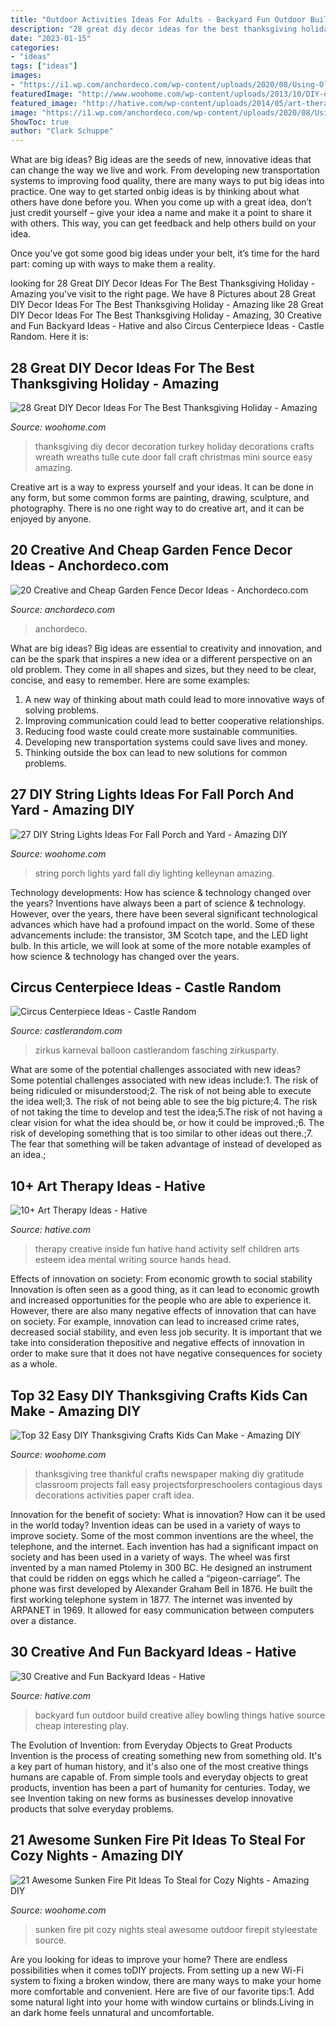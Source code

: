 ```yaml
---
title: "Outdoor Activities Ideas For Adults - Backyard Fun Outdoor Build Creative Alley Bowling Things Hative Source Cheap Interesting Play"
description: "28 great diy decor ideas for the best thanksgiving holiday"
date: "2023-01-15"
categories:
- "ideas"
tags: ["ideas"]
images:
- "https://i1.wp.com/anchordeco.com/wp-content/uploads/2020/08/Using-Old-Window-and-Flower-Decorate-Wooden-Fance.jpg?resize=1067%2C1600&amp;ssl=1"
featuredImage: "http://www.woohome.com/wp-content/uploads/2013/10/DIY-decoration-for-Thanksgiving-23.jpg"
featured_image: "http://hative.com/wp-content/uploads/2014/05/art-therapy-ideas/7-art-therapy-ideas.jpg"
image: "https://i1.wp.com/anchordeco.com/wp-content/uploads/2020/08/Using-Old-Window-and-Flower-Decorate-Wooden-Fance.jpg?resize=1067%2C1600&amp;ssl=1"
ShowToc: true
author: "Clark Schuppe"
---
```



What are big ideas?
Big ideas are the seeds of new, innovative ideas that can change the way we live and work. From developing new transportation systems to improving food quality, there are many ways to put big ideas into practice.
One way to get started onbig ideas is by thinking about what others have done before you. When you come up with a great idea, don’t just credit yourself – give your idea a name and make it a point to share it with others. This way, you can get feedback and help others build on your idea.

Once you’ve got some good big ideas under your belt, it’s time for the hard part: coming up with ways to make them a reality.

	

		
looking for 28 Great DIY Decor Ideas For The Best Thanksgiving Holiday - Amazing you've visit to the right page. We have 8 Pictures about 28 Great DIY Decor Ideas For The Best Thanksgiving Holiday - Amazing like 28 Great DIY Decor Ideas For The Best Thanksgiving Holiday - Amazing, 30 Creative and Fun Backyard Ideas - Hative and also Circus Centerpiece Ideas - Castle Random. Here it is:
		
    
## 28 Great DIY Decor Ideas For The Best Thanksgiving Holiday - Amazing

<img loading=lazy src="http://www.woohome.com/wp-content/uploads/2013/10/DIY-decoration-for-Thanksgiving-23.jpg" onerror="this.onerror=null;this.src='https://tse4.mm.bing.net/th?id=OIP.rvJOTy_vMs-xrn641mv8LwHaLH&amp;pid=15.1';" alt="28 Great DIY Decor Ideas For The Best Thanksgiving Holiday - Amazing">

_Source: woohome.com_

>thanksgiving diy decor decoration turkey holiday decorations crafts wreath wreaths tulle cute door fall craft christmas mini source easy amazing. 

	

Creative art is a way to express yourself and your ideas. It can be done in any form, but some common forms are painting, drawing, sculpture, and photography. There is no one right way to do creative art, and it can be enjoyed by anyone.

    
## 20 Creative And Cheap Garden Fence Decor Ideas - Anchordeco.com

<img loading=lazy src="https://i1.wp.com/anchordeco.com/wp-content/uploads/2020/08/Using-Old-Window-and-Flower-Decorate-Wooden-Fance.jpg?resize=1067%2C1600&amp;ssl=1" onerror="this.onerror=null;this.src='https://tse3.mm.bing.net/th?id=OIP.Vw10KZRmB7PfStOEoFWVegHaLG&amp;pid=15.1';" alt="20 Creative and Cheap Garden Fence Decor Ideas - Anchordeco.com">

_Source: anchordeco.com_

>anchordeco. 

	

What are big ideas?
Big ideas are essential to creativity and innovation, and can be the spark that inspires a new idea or a different perspective on an old problem. They come in all shapes and sizes, but they need to be clear, concise, and easy to remember. Here are some examples:
1. A new way of thinking about math could lead to more innovative ways of solving problems. 
2. Improving communication could lead to better cooperative relationships. 
3. Reducing food waste could create more sustainable communities. 
4. Developing new transportation systems could save lives and money. 
5. Thinking outside the box can lead to new solutions for common problems.

    
## 27 DIY String Lights Ideas For Fall Porch And Yard - Amazing DIY

<img loading=lazy src="http://www.woohome.com/wp-content/uploads/2017/09/string-lighting-ideas-for-Fall-yard-and-garden-23.jpg" onerror="this.onerror=null;this.src='https://tse4.mm.bing.net/th?id=OIP.E_1AN_0o2gWvdxKfbswWLAHaKP&amp;pid=15.1';" alt="27 DIY String Lights Ideas For Fall Porch and Yard - Amazing DIY">

_Source: woohome.com_

>string porch lights yard fall diy lighting kelleynan amazing. 

	

Technology developments: How has science & technology changed over the years?
Inventions have always been a part of science & technology. However, over the years, there have been several significant technological advances which have had a profound impact on the world. Some of these advancements include: the transistor, 3M Scotch tape, and the LED light bulb. In this article, we will look at some of the more notable examples of how science & technology has changed over the years.

    
## Circus Centerpiece Ideas - Castle Random

<img loading=lazy src="https://castlerandom.com/wp-content/uploads/2019/11/Circus-Themed-Kindergarten-Graduation-Party.jpg" onerror="this.onerror=null;this.src='https://tse3.mm.bing.net/th?id=OIP.VZzZa9EHfM35qP_Lhgd0_wHaLI&amp;pid=15.1';" alt="Circus Centerpiece Ideas - Castle Random">

_Source: castlerandom.com_

>zirkus karneval balloon castlerandom fasching zirkusparty. 

	

What are some of the potential challenges associated with new ideas?
Some potential challenges associated with new ideas include:1. The risk of being ridiculed or misunderstood;2. The risk of not being able to execute the idea well;3. The risk of not being able to see the big picture;4. The risk of not taking the time to develop and test the idea;5.The risk of not having a clear vision for what the idea should be, or how it could be improved.;6. The risk of developing something that is too similar to other ideas out there.;7. The fear that something will be taken advantage of instead of developed as an idea.;
    
## 10+ Art Therapy Ideas - Hative

<img loading=lazy src="http://hative.com/wp-content/uploads/2014/05/art-therapy-ideas/7-art-therapy-ideas.jpg" onerror="this.onerror=null;this.src='https://tse4.mm.bing.net/th?id=OIP.wQEH2vgbHV2iGNyH8PIO5AHaKJ&amp;pid=15.1';" alt="10+ Art Therapy Ideas - Hative">

_Source: hative.com_

>therapy creative inside fun hative hand activity self children arts esteem idea mental writing source hands head. 

	

Effects of innovation on society: From economic growth to social stability
Innovation is often seen as a good thing, as it can lead to economic growth and increased opportunities for the people who are able to experience it. However, there are also many negative effects of innovation that can have on society. For example, innovation can lead to increased crime rates, decreased social stability, and even less job security. It is important that we take into consideration thepositive and negative effects of innovation in order to make sure that it does not have negative consequences for society as a whole.

    
## Top 32 Easy DIY Thanksgiving Crafts Kids Can Make - Amazing DIY

<img loading=lazy src="http://www.woohome.com/wp-content/uploads/2013/11/Thanksgiving-Crafts-Kids-Can-Make-29.jpg" onerror="this.onerror=null;this.src='https://tse2.mm.bing.net/th?id=OIP.sKiBbTtZrke5txgb334BhwHaKS&amp;pid=15.1';" alt="Top 32 Easy DIY Thanksgiving Crafts Kids Can Make - Amazing DIY">

_Source: woohome.com_

>thanksgiving tree thankful crafts newspaper making diy gratitude classroom projects fall easy projectsforpreschoolers contagious days decorations activities paper craft idea. 

	

Innovation for the benefit of society: What is innovation? How can it be used in the world today?
Invention ideas can be used in a variety of ways to improve society. Some of the most common inventions are the wheel, the telephone, and the internet. Each invention has had a significant impact on society and has been used in a variety of ways. The wheel was first invented by a man named Ptolemy in 300 BC. He designed an instrument that could be ridden on eggs which he called a “pigeon-carriage”. The phone was first developed by Alexander Graham Bell in 1876. He built the first working telephone system in 1877. The internet was invented by ARPANET in 1969. It allowed for easy communication between computers over a distance.

    
## 30 Creative And Fun Backyard Ideas - Hative

<img loading=lazy src="https://hative.com/wp-content/uploads/2015/03/backyard-ideas/2-build-an-outdoor-bowling-alley.jpg" onerror="this.onerror=null;this.src='https://tse4.mm.bing.net/th?id=OIP.kR8Jks7YbIb4M5tyKYHcYQHaJS&amp;pid=15.1';" alt="30 Creative and Fun Backyard Ideas - Hative">

_Source: hative.com_

>backyard fun outdoor build creative alley bowling things hative source cheap interesting play. 

	

The Evolution of Invention: from Everyday Objects to Great Products
Invention is the process of creating something new from something old. It's a key part of human history, and it's also one of the most creative things humans are capable of. From simple tools and everyday objects to great products, invention has been a part of humanity for centuries. Today, we see Invention taking on new forms as businesses develop innovative products that solve everyday problems.

    
## 21 Awesome Sunken Fire Pit Ideas To Steal For Cozy Nights - Amazing DIY

<img loading=lazy src="http://www.woohome.com/wp-content/uploads/2017/09/sunken-firepit-for-cozy-nights-7.jpg" onerror="this.onerror=null;this.src='https://tse4.mm.bing.net/th?id=OIP.ABRIuNq92EtkkGhfLnp0wwHaK8&amp;pid=15.1';" alt="21 Awesome Sunken Fire Pit Ideas To Steal for Cozy Nights - Amazing DIY">

_Source: woohome.com_

>sunken fire pit cozy nights steal awesome outdoor firepit styleestate source. 

	

Are you looking for ideas to improve your home? There are endless possibilities when it comes toDIY projects. From setting up a new Wi-Fi system to fixing a broken window, there are many ways to make your home more comfortable and convenient. Here are five of our favorite tips:1. Add some natural light into your home with window curtains or blinds.Living in an dark home feels unnatural and uncomfortable.

